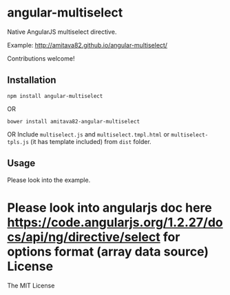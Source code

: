 angular-multiselect
===================

Native AngularJS multiselect directive.

Example: http://amitava82.github.io/angular-multiselect/

Contributions welcome!

Installation
------------
```
npm install angular-multiselect
```
OR
```
bower install amitava82-angular-multiselect
```
OR
Include `multiselect.js` and `multiselect.tmpl.html` or `multiselect-tpls.js` (it has template included) from `dist` folder.

Usage
-----
Please look into the example.

Please look into angularjs doc here https://code.angularjs.org/1.2.27/docs/api/ng/directive/select for options format (array data source)
License
=======
The MIT License
 
